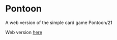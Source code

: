 # Pontoon

A web version of the simple card game Pontoon/21

Web version [here](https://owenkduffy.github.io/KingsCup/Kings.html)
